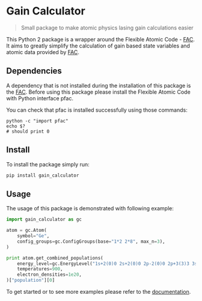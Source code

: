 # Gain Calculator

> Small package to make atomic physics lasing gain calculations easier

This Python 2 package is a wrapper around the Flexible Atomic Code - 
[FAC](https://github.com/flexible-atomic-code/fac). It aims to greatly simplify the
calculation of gain based state variables and atomic data provided by
[FAC](https://github.com/flexible-atomic-code/fac). 

## Dependencies
A dependency that is not installed during the installation of this package is the
[FAC](https://github.com/flexible-atomic-code/fac). Before using this package please
install the Flexible Atomic Code with Python interface pfac. 

You can check that pfac is installed successfully using those commands:
```
python -c "import pfac"
echo $?
# should print 0
```


## Install
To install the package simply run:
```bash
pip install gain_calculator
```

## Usage

The usage of this package is demonstrated with following example:

```python
import gain_calculator as gc

atom = gc.Atom(
    symbol="Ge",
    config_groups=gc.ConfigGroups(base="1*2 2*8", max_n=3),
)

print atom.get_combined_populations(
    energy_level=gc.EnergyLevel("1s+2(0)0 2s+2(0)0 2p-2(0)0 2p+3(3)3 3s+1(1)4"),
    temperatures=900,
    electron_densities=1e20,
)["population"][0]
```

To get started or to see more examples please refer to the [documentation](https://gain-calculator.readthedocs.io/).

